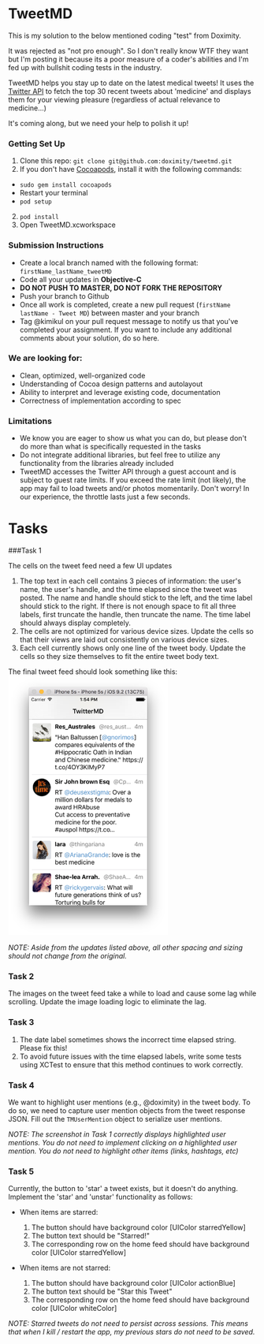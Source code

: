 # TweetMD

This is my solution to the below mentioned coding "test" from Doximity.

It was rejected as "not pro enough".  So I don't really know WTF they want but I'm posting it because its a poor measure of a coder's abilities and I'm fed up with bullshit coding tests in the industry.

TweetMD helps you stay up to date on the latest medical tweets! It uses the [Twitter API](https://dev.twitter.com/rest/public) to fetch the top 30 recent tweets about 'medicine' and displays them for your viewing pleasure (regardless of actual relevance to medicine...)

It's coming along, but we need your help to polish it up!

### Getting Set Up
1. Clone this repo: `git clone git@github.com:doximity/tweetmd.git`
2. If you don't have [Cocoapods](https://cocoapods.org/about), install it with the following commands:
  * `sudo gem install cocoapods`
  * Restart your terminal
  * `pod setup`
2. `pod install`
3. Open TweetMD.xcworkspace

### Submission Instructions

* Create a local branch named with the following format: `firstName_lastName_tweetMD`
* Code all your updates in **Objective-C**
* **DO NOT PUSH TO MASTER, DO NOT FORK THE REPOSITORY**
* Push your branch to Github
* Once all work is completed, create a new pull request (`firstName lastName - Tweet MD`) between master and your branch
* Tag @kimikul on your pull request message to notify us that you've completed your assignment. If you want to include any additional comments about your solution, do so here.

### We are looking for:
* Clean, optimized, well-organized code
* Understanding of Cocoa design patterns and autolayout
* Ability to interpret and leverage existing code, documentation
* Correctness of implementation according to spec

### Limitations
* We know you are eager to show us what you can do, but please don't do more than what is specifically requested in the tasks
* Do not integrate additional libraries, but feel free to utilize any functionality from the libraries already included
* TweetMD accesses the Twitter API through a guest account and is subject to guest rate limits. If you exceed the rate limit (not likely), the app may fail to load tweets and/or photos momentarily. Don't worry! In our experience, the throttle lasts just a few seconds.

# Tasks
###Task 1

The cells on the tweet feed need a few UI updates
  1. The top text in each cell contains 3 pieces of information: the user's name, the user's handle, and the time elapsed since the tweet was posted. The name and handle should stick to the left, and the time label should stick to the right. If there is not enough space to fit all three labels, first truncate the handle, then truncate the name. The time label should always display completely.
  2. The cells are not optimized for various device sizes. Update the cells so that their views are laid out consistently on various device sizes.
  3. Each cell currently shows only one line of the tweet body. Update the cells so they size themselves to fit the entire tweet body text.

The final tweet feed should look something like this:<BR>
<img src="screenshots/formatted_feed.png" width="324px" height="526px" />

*NOTE: Aside from the updates listed above, all other spacing and sizing should not change from the original.*

### Task 2
The images on the tweet feed take a while to load and cause some lag while scrolling. Update the image loading logic to eliminate the lag.

### Task 3
  1. The date label sometimes shows the incorrect time elapsed string. Please fix this!
  2. To avoid future issues with the time elapsed labels, write some tests using XCTest to ensure that this method continues to work correctly.

### Task 4
We want to highlight user mentions (e.g., @doximity) in the tweet body. To do so, we need to capture user mention objects from the tweet response JSON. Fill out the `TMUserMention` object to serialize user mentions.

*NOTE: The screenshot in Task 1 correctly displays highlighted user mentions. You do not need to implement clicking on a highlighted user mention. You do not need to highlight other items (links, hashtags, etc)*

### Task 5

Currently, the button to 'star' a tweet exists, but it doesn't do anything. Implement the 'star' and 'unstar' functionality as follows:
  * When items are starred:
    1. The button should have background color [UIColor starredYellow]
    2. The button text should be "Starred!"
    3. The corresponding row on the home feed should have background color [UIColor starredYellow]

  * When items are not starred:
    1. The button should have background color [UIColor actionBlue]
    2. The button text should be "Star this Tweet"
    3. The corresponding row on the home feed should have background color [UIColor whiteColor]

*NOTE: Starred tweets do not need to persist across sessions. This means that when I kill / restart the app, my previous stars do not need to be saved.*
